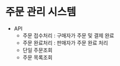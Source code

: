 # 주문 관리 시스템

* API
  * 주문 접수처리 : 구매자가 주문 및 결제 완료
  * 주문 완료처리 : 판매자가 주문 완료 처리
  * 단일 주문조회
  * 주문 목록조회